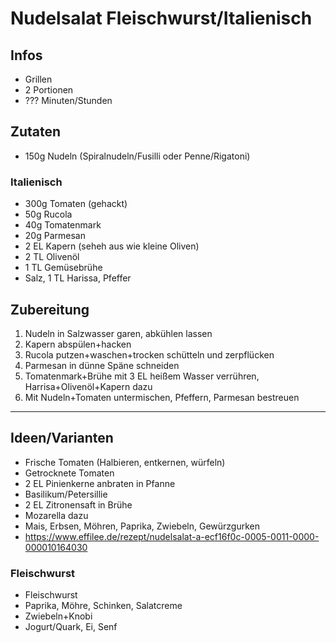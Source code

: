 # Nudelsalat Fleischwurst/Italienisch

## Infos
- Grillen
- 2 Portionen
- ??? Minuten/Stunden
  
## Zutaten
- 150g Nudeln (Spiralnudeln/Fusilli oder Penne/Rigatoni)
### Italienisch
- 300g Tomaten (gehackt)
- 50g Rucola
- 40g Tomatenmark
- 20g Parmesan
- 2 EL Kapern (seheh aus wie kleine Oliven)
- 2 TL Olivenöl
- 1 TL Gemüsebrühe
- Salz, 1 TL Harissa, Pfeffer

## Zubereitung
1. Nudeln in Salzwasser garen, abkühlen lassen
2. Kapern abspülen+hacken
3. Rucola putzen+waschen+trocken schütteln und zerpflücken
4. Parmesan in dünne Späne schneiden
5. Tomatenmark+Brühe mit 3 EL heißem Wasser verrühren, Harrisa+Olivenöl+Kapern dazu
6. Mit Nudeln+Tomaten untermischen, Pfeffern, Parmesan bestreuen

---
## Ideen/Varianten
- Frische Tomaten (Halbieren, entkernen, würfeln)
- Getrocknete Tomaten
- 2 EL Pinienkerne anbraten in Pfanne
- Basilikum/Petersillie
- 2 EL Zitronensaft in Brühe
- Mozarella dazu
- Mais, Erbsen, Möhren, Paprika, Zwiebeln, Gewürzgurken
- https://www.effilee.de/rezept/nudelsalat-a-ecf16f0c-0005-0011-0000-000010164030

### Fleischwurst
- Fleischwurst
- Paprika, Möhre, Schinken, Salatcreme
- Zwiebeln+Knobi
- Jogurt/Quark, Ei, Senf